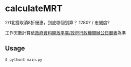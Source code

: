 # calculateMRT
2/1北捷取消8折優惠，到底哪個划算？ 1280? / 忠誠度?

工作天數計算依[政府資料開放平臺/政府行政機關辦公日曆表](https://data.gov.tw/dataset/26557)為準


## Usage
```shell
$ python3 main.py
```
